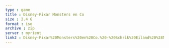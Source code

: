 ```yaml
---
type : game
title : Disney-Pixar Monsters en Co
size : 2.4 G
format : iso
archive : zip
server : myrient
link2 : Disney-Pixar%20Monsters%20en%20Co.%20-%20Schrik%20Eiland%20%28Netherlands%29
---
```

